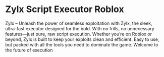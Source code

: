 # Zylx Script Executor Roblox
Zylx – Unleash the power of seamless exploitation with Zylx, the sleek, ultra-fast executor designed for the bold. With no frills, no unnecessary features—just pure, raw script execution. Whether you’re on Roblox or beyond, Zylx is built to keep your exploits clean and efficient. Easy to use, but packed with all the tools you need to dominate the game. Welcome to the future of execution
